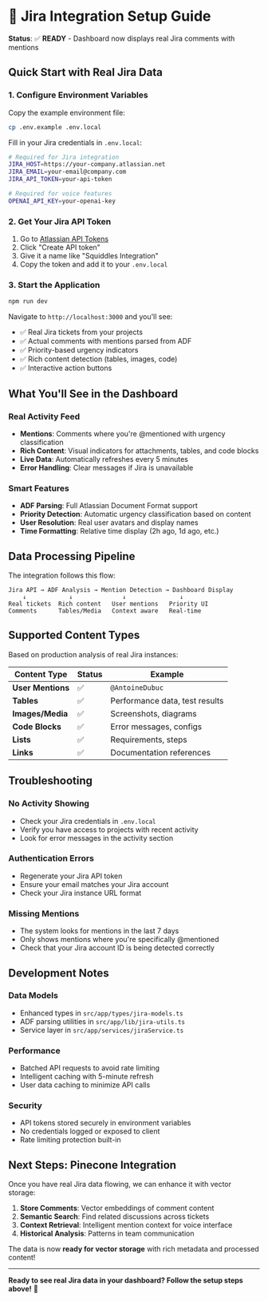 # 🎯 Jira Integration Setup Guide

**Status**: ✅ **READY** - Dashboard now displays real Jira comments with mentions

## Quick Start with Real Jira Data

### 1. **Configure Environment Variables**

Copy the example environment file:
```bash
cp .env.example .env.local
```

Fill in your Jira credentials in `.env.local`:
```bash
# Required for Jira integration
JIRA_HOST=https://your-company.atlassian.net
JIRA_EMAIL=your-email@company.com
JIRA_API_TOKEN=your-api-token

# Required for voice features
OPENAI_API_KEY=your-openai-key
```

### 2. **Get Your Jira API Token**

1. Go to [Atlassian API Tokens](https://id.atlassian.com/manage-profile/security/api-tokens)
2. Click "Create API token"
3. Give it a name like "Squiddles Integration"
4. Copy the token and add it to your `.env.local`

### 3. **Start the Application**

```bash
npm run dev
```

Navigate to `http://localhost:3000` and you'll see:
- ✅ Real Jira tickets from your projects
- ✅ Actual comments with mentions parsed from ADF
- ✅ Priority-based urgency indicators
- ✅ Rich content detection (tables, images, code)
- ✅ Interactive action buttons

## What You'll See in the Dashboard

### **Real Activity Feed**
- **Mentions**: Comments where you're @mentioned with urgency classification
- **Rich Content**: Visual indicators for attachments, tables, and code blocks
- **Live Data**: Automatically refreshes every 5 minutes
- **Error Handling**: Clear messages if Jira is unavailable

### **Smart Features**
- **ADF Parsing**: Full Atlassian Document Format support
- **Priority Detection**: Automatic urgency classification based on content
- **User Resolution**: Real user avatars and display names
- **Time Formatting**: Relative time display (2h ago, 1d ago, etc.)

## Data Processing Pipeline

The integration follows this flow:

```
Jira API → ADF Analysis → Mention Detection → Dashboard Display
    ↓            ↓              ↓               ↓
Real tickets  Rich content   User mentions   Priority UI
Comments      Tables/Media   Context aware   Real-time
```

## Supported Content Types

Based on production analysis of real Jira instances:

| Content Type | Status | Example |
|--------------|--------|---------|
| **User Mentions** | ✅ | `@AntoineDubuc` |
| **Tables** | ✅ | Performance data, test results |
| **Images/Media** | ✅ | Screenshots, diagrams |
| **Code Blocks** | ✅ | Error messages, configs |
| **Lists** | ✅ | Requirements, steps |
| **Links** | ✅ | Documentation references |

## Troubleshooting

### **No Activity Showing**
- Check your Jira credentials in `.env.local`
- Verify you have access to projects with recent activity
- Look for error messages in the activity section

### **Authentication Errors**
- Regenerate your Jira API token
- Ensure your email matches your Jira account
- Check your Jira instance URL format

### **Missing Mentions**
- The system looks for mentions in the last 7 days
- Only shows mentions where you're specifically @mentioned
- Check that your Jira account ID is being detected correctly

## Development Notes

### **Data Models**
- Enhanced types in `src/app/types/jira-models.ts`
- ADF parsing utilities in `src/app/lib/jira-utils.ts`
- Service layer in `src/app/services/jiraService.ts`

### **Performance**
- Batched API requests to avoid rate limiting
- Intelligent caching with 5-minute refresh
- User data caching to minimize API calls

### **Security**
- API tokens stored securely in environment variables
- No credentials logged or exposed to client
- Rate limiting protection built-in

## Next Steps: Pinecone Integration

Once you have real Jira data flowing, we can enhance it with vector storage:

1. **Store Comments**: Vector embeddings of comment content
2. **Semantic Search**: Find related discussions across tickets
3. **Context Retrieval**: Intelligent mention context for voice interface
4. **Historical Analysis**: Patterns in team communication

The data is now **ready for vector storage** with rich metadata and processed content!

---

**Ready to see real Jira data in your dashboard? Follow the setup steps above!** 🚀